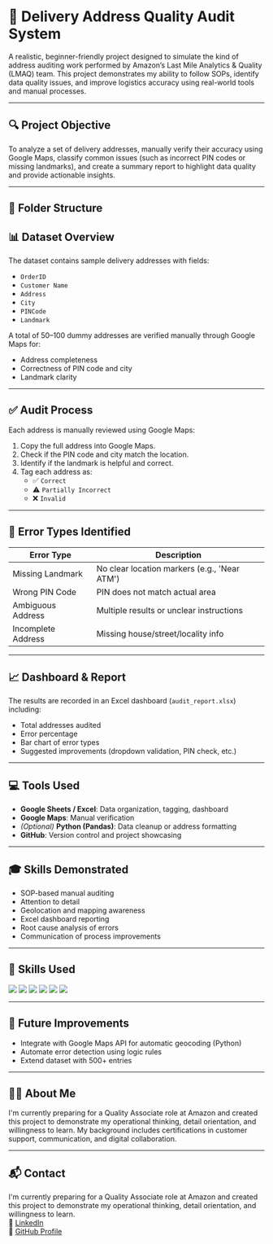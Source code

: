 # 🧭 Delivery Address Quality Audit System

A realistic, beginner-friendly project designed to simulate the kind of address auditing work performed by Amazon’s Last Mile Analytics & Quality (LMAQ) team. This project demonstrates my ability to follow SOPs, identify data quality issues, and improve logistics accuracy using real-world tools and manual processes.

---

## 🔍 Project Objective

To analyze a set of delivery addresses, manually verify their accuracy using Google Maps, classify common issues (such as incorrect PIN codes or missing landmarks), and create a summary report to highlight data quality and provide actionable insights.

---

## 📁 Folder Structure



## 📊 Dataset Overview

The dataset contains sample delivery addresses with fields:
- `OrderID`
- `Customer Name`
- `Address`
- `City`
- `PINCode`
- `Landmark`

A total of 50–100 dummy addresses are verified manually through Google Maps for:
- Address completeness
- Correctness of PIN code and city
- Landmark clarity

---

## ✅ Audit Process

Each address is manually reviewed using Google Maps:

1. Copy the full address into Google Maps.
2. Check if the PIN code and city match the location.
3. Identify if the landmark is helpful and correct.
4. Tag each address as:
   - ✅ `Correct`
   - ⚠️ `Partially Incorrect`
   - ❌ `Invalid`

---

## 🧠 Error Types Identified

| Error Type           | Description                                  |
|----------------------|----------------------------------------------|
| Missing Landmark     | No clear location markers (e.g., 'Near ATM') |
| Wrong PIN Code       | PIN does not match actual area               |
| Ambiguous Address    | Multiple results or unclear instructions     |
| Incomplete Address   | Missing house/street/locality info           |

---

## 📈 Dashboard & Report

The results are recorded in an Excel dashboard (`audit_report.xlsx`) including:
- Total addresses audited
- Error percentage
- Bar chart of error types
- Suggested improvements (dropdown validation, PIN check, etc.)

---

## 💻 Tools Used

- **Google Sheets / Excel**: Data organization, tagging, dashboard
- **Google Maps**: Manual verification
- *(Optional)* **Python (Pandas)**: Data cleanup or address formatting
- **GitHub**: Version control and project showcasing

---

## 🎓 Skills Demonstrated

- SOP-based manual auditing
- Attention to detail
- Geolocation and mapping awareness
- Excel dashboard reporting
- Root cause analysis of errors
- Communication of process improvements

---

## 🧠 Skills Used

<p align="left">
  <img src="https://img.shields.io/badge/-Excel-217346?style=for-the-badge&logo=microsoft-excel&logoColor=white" />
  <img src="https://img.shields.io/badge/-Google%20Maps-4285F4?style=for-the-badge&logo=google-maps&logoColor=white" />
  <img src="https://img.shields.io/badge/-Manual%20Testing-F9A825?style=for-the-badge&logo=testing-library&logoColor=white" />
  <img src="https://img.shields.io/badge/-Data%20Cleaning-4CAF50?style=for-the-badge" />
  <img src="https://img.shields.io/badge/-Process%20Improvement-FF5722?style=for-the-badge" />
  <img src="https://img.shields.io/badge/-Attention%20to%20Detail-9C27B0?style=for-the-badge" />
</p>

---

## 📌 Future Improvements

- Integrate with Google Maps API for automatic geocoding (Python)
- Automate error detection using logic rules
- Extend dataset with 500+ entries

---

## 🧑‍💼 About Me

I'm currently preparing for a Quality Associate role at Amazon and created this project to demonstrate my operational thinking, detail orientation, and willingness to learn. My background includes certifications in customer support, communication, and digital collaboration.

---

## 📬 Contact

I'm currently preparing for a Quality Associate role at Amazon and created this project to demonstrate my operational thinking, detail orientation, and willingness to learn.  
🔗 [LinkedIn](https://linkedin.com/in/yourprofile)  
📁 [GitHub Profile](https://github.com/yourusername)
